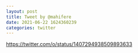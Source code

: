 ```yaml
--- 
layout: post 
title: Tweet by @mahifere 
date: 2021-06-22 1624360239 
categories: twitter 
--- 
```

https://twitter.com/o/status/1407294938509893633
